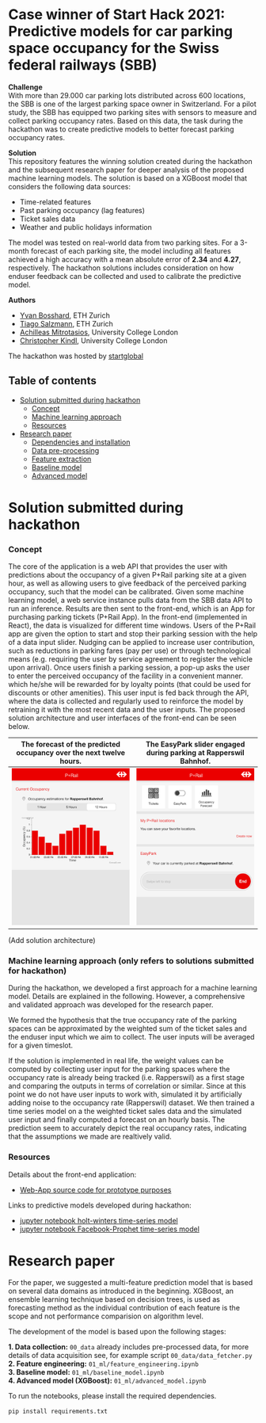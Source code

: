 # Case winner of Start Hack 2021: Predictive models for car parking space occupancy for the Swiss federal railways (SBB)

**Challenge**\
With more than 29.000 car parking lots distributed across 600 locations, the SBB is one of the largest parking space owner in Switzerland. For a pilot study, the SBB has equipped two parking sites with sensors to measure and collect parking occupancy rates. Based on this data, the task during the hackathon was to create predictive models to better forecast parking occupancy rates. 

**Solution**\
This repository features the winning solution created during the hackathon and the subsequent research paper for deeper analysis of the proposed machine learning models. The solution is based on a XGBoost model that considers the following data sources:

  * Time-related features
  * Past parking occupancy (lag features)
  * Ticket sales data
  * Weather and public holidays information

The model was tested on real-world data from two parking sites. For a 3-month forecast of each parking site, the model including all features achieved a high accuracy with a mean absolute error of **2.34** and **4.27**, respectively. The hackathon solutions includes consideration on how enduser feedback can be collected and used to calibrate the predictive model.

**Authors**
- [Yvan Bosshard](https://https://www.linkedin.com/in/yvan-bosshard/), ETH Zurich
- [Tiago Salzmann](https://www.linkedin.com/in/tiago-salzmann-888818164/), ETH Zurich
- [Achilleas Mitrotasios](https://www.linkedin.com/in/achilleas-mitrotasios/), University College London
- [Christopher Kindl](https://www.linkedin.com/in/kindl/), University College London


The hackathon was hosted by [startglobal](https://www.startglobal.org/)

## Table of contents
   * [Solution submitted during hackathon](#Solution-submitted-during-hackathon)
      * [Concept](#concept)
      * [Machine learning approach](#machine-learning-approach)
      * [Resources](#resources)
   * [Research paper](#research-paper)
      * [Dependencies and installation](#dependencies)
      * [Data pre-processing](#preprocessing)
      * [Feature extraction](#feature-extraction)
      * [Baseline model](#baseline-model)
      * [Advanced model](#advanced-model)



# Solution submitted during hackathon
### Concept

The core of the application is a web API that provides the user with predictions about the occupancy of a given P+Rail parking site at a given hour, as well as allowing users to give feedback of the perceived parking occupancy, such that the model can be calibrated. Given some machine learning model, a web service instance pulls data from the SBB data API to run an inference. Results are then sent to the front-end, which is an App for purchasing parking tickets (P+Rail App). In the front-end (implemented in React), the data is visualized for different time windows. Users of the P+Rail app are given the option to start and stop their parking session with the help of a data input slider. Nudging can be applied to increase user contribution, such as reductions in parking fares (pay per use) or through technological means (e.g. requiring the user by service agreement to register the vehicle upon arrival). Once users finish a parking session, a pop-up asks the user to enter the perceived occupancy of the facility in a convenient manner. which he/she will be rewarded for by loyalty points (that could be used for discounts or other amenities). This user input is fed back through the API, where the data is collected and regularly used to reinforce the model by retraining it with the most recent data and the user inputs. The proposed solution architecture and user interfaces of the front-end can be seen below.

The forecast of the predicted occupancy over the next twelve hours.             |  The EasyPark slider engaged during parking at Rapperswil Bahnhof.         
:-------------------------:|:-------------------------:
![](./ui_3.png)  |  ![](./ui_1.png)

(Add solution architecture)

### Machine learning approach (only refers to solutions submitted for hackathon)

During the hackathon, we developed a first approach for a machine learning model. Details are explained in the following. However, a comprehensive and validated approach was developed for the research paper.

We formed the hypothesis that the true occupancy rate of the parking spaces can be approximated by the weighted sum of the ticket sales and the enduser input which we aim to collect. The user inputs will be averaged for a given timeslot.

If the solution is implemented in real life, the weight values can be computed by collecting user input for the parking spaces where the occupancy rate is already being tracked (i.e. Rapperswil) as a first stage and comparing the outputs in terms of correlation or similar. Since at this point we do not have user inputs to work with, simulated it by artificially adding noise to the occupancy rate (Rapperswil) dataset. We then trained a time series model on a the weighted ticket sales data and the simulated user input and finally computed a forecast on an hourly basis. The prediction seem to accurately depict the real occupancy rates, indicating that the assumptions we made are realtively valid.


### Resources

Details about the front-end application:
- [Web-App source code for prototype purposes](https://github.com/christopherkindl/start-hack-2021/blob/main/03_hackathon_submissions/model_training_achi.ipynb)

Links to predictive models developed during hackathon:
- [jupyter notebook holt-winters time-series model](https://github.com/christopherkindl/start-hack-2021/blob/main/03_hackathon_submissions/model_training_achi.ipynb)
- [jupyter notebook Facebook-Prophet time-series model](https://github.com/christopherkindl/start-hack-2021/blob/main/03_hackathon_submissions/model_training_chris.ipynb)

# Research paper

For the paper, we suggested a multi-feature prediction model that is based on several data domains as introduced in the beginning.  XGBoost, an ensemble learning technique based on decision trees, is used as forecasting method as the individual contribution of each feature is the scope and not performance comparision on algorithm level.

The development of the model is based upon the following stages:

**1. Data collection:** `00_data` already includes pre-processed data, for more details of data acquisition see, for example script `00_data/data_fetcher.py`\
**2. Feature engineering:** `01_ml/feature_engineering.ipynb`\
**3. Baseline model:** `01_ml/baseline_model.ipynb`\
**4. Advanced model (XGBoost):**  `01_ml/advanced_model.ipynb`

To run the notebooks, please install the required dependencies.

```bash
pip install requirements.txt
```
